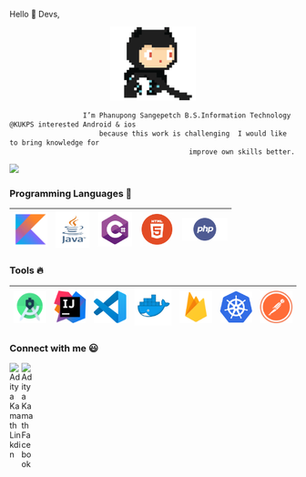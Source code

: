 Hello 👋 Devs,



<p align="center" width="100%">
   <img src="https://github.com/FzBlackduck/FzBlackduck/blob/main/image/tools/octarun.gif" width=150 > 
</p>




                      I’m Phanupong Sangepetch B.S.Information Technology @KUKPS interested Android & ios 
                          because this work is challenging  I would like to bring knowledge for 
                                                improve own skills better.



![](https://komarev.com/ghpvc/?username=your-github-username&label=PROFILE+VIEWS&color=blueviolet)

### Programming Languages  :rocket:
|<img src="https://github.com/FzBlackduck/FzBlackduck/blob/main/image/Programming_Languages/kotlin2.jpg" width=60> | <img src="https://github.com/FzBlackduck/FzBlackduck/blob/main/image/Programming_Languages/java.jpg" width=60  height=65> |<img src="https://github.com/FzBlackduck/FzBlackduck/blob/main/image/Programming_Languages/c%232.jpg" width=60> | <img src="https://github.com/FzBlackduck/FzBlackduck/blob/main/image/Programming_Languages/html.png" width=60> |<img src="https://github.com/FzBlackduck/FzBlackduck/blob/main/image/Programming_Languages/php.png" width=80> |
|:---:|:---:|:---:|:---:|:---:|


### Tools :fire:
|<img src="https://github.com/FzBlackduck/FzBlackduck/blob/main/image/tools/android%20studio.png" width=60> | <img src="https://github.com/FzBlackduck/FzBlackduck/blob/main/image/tools/intellij-idea.png" width=60> |<img src="https://github.com/FzBlackduck/FzBlackduck/blob/main/image/tools/vs-code.png" width=60> |<img src="https://github.com/FzBlackduck/FzBlackduck/blob/main/image/tools/docker-logo.png" width=70> | <img src="https://github.com/FzBlackduck/FzBlackduck/blob/main/image/tools/firebase.png" width=60> | <img src="https://github.com/FzBlackduck/FzBlackduck/blob/main/image/tools/kubernetes.png" width=60> | <img src="https://github.com/FzBlackduck/FzBlackduck/blob/main/image/tools/postman.png" width=60> |
|:---:|:---:|:---:|:---:|:---:|:---:|:---:|



### Connect with me :smiley:
<a href="https://www.linkedin.com">
  <img align="left" alt="Aditya Kamath Linkdin" width="21px" src="https://github.com/adityakamath16/adityakamath16/blob/master/images/connect_with_me_images/linkedin.svg" />
</a>
<a href="https://www.google.com">
  <img align="left" alt="Aditya Kamath Facebook" width="21px" src="https://github.com/adityakamath16/adityakamath16/blob/master/images/connect_with_me_images/facebook.svg" />
</a>

